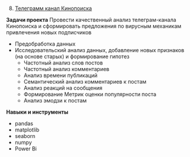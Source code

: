 #
8. [Телеграмм канал Кинопоиска]( )

     
**Задачи проекта** 
Провести качественный анализ телеграм-канала Кинопоиска и сформировать предложения по вирусным механикам привлечения новых подписчиков

 - Предобработка данных 
 - Исследовательский анализ данных, добавление новых признаков (на основе старых) и формирование гипотез
    - Частотный анализ слов постов
    - Частотный анализ комментариев
    - Анализ времени публикаций
    - Семантический анализ комментариев к постам
    - Анализ реакций на сообщения
    - Формирование Метрик оценки популярности поста
    - Анализ эмодзи к постам
  
**Навыки и инструменты**

- pandas
- matplotlib
- seaborn 
- numpy
- Power Bi

